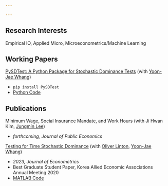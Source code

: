 ```yaml
---

---
```


## Research Interests

Empirical IO, Applied Micro, Microeconometrics/Machine Learning

##  Working Papers

[PySDTest: A Python Package for Stochastic Dominance Tests](https://arxiv.org/abs/2307.10694) (with [Yoon-Jae Whang](https://sites.google.com/site/whangyjhomepage/))
  - `pip install PySDTest`
  - [Python Code](https://github.com/lee-kyungho/pysdtest)

## Publications

Minimum Wage, Social Insurance Mandate, and Work Hours (with Ji Hwan Kim, [Jungmin Lee](https://sites.google.com/view/jungminlee71/))
  - *forthcoming, Journal of Public Economics*

[Testing for Time Stochastic Dominance](https://doi.org/10.1016/j.jeconom.2022.03.012) (with [Oliver Linton](https://obl20.com/), [Yoon-Jae Whang](https://sites.google.com/site/whangyjhomepage/))
  - *2023, Journal of Econometrics*
  - Best Graduate Student Paper, Korea Allied Economic Associations Annual Meeting 2020
  - [MATLAB Code](https://github.com/lee-kyungho/Testing-for-TSD)

